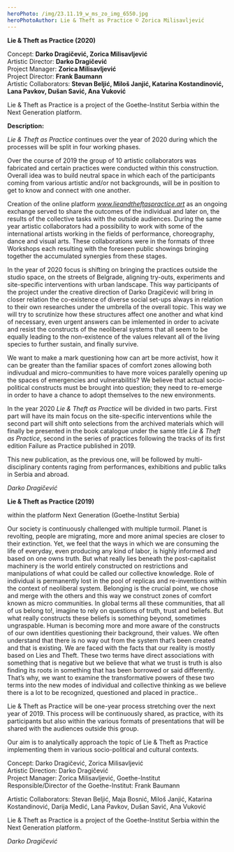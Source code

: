 ```yaml
---
heroPhoto: /img/23.11.19_w_ms_zo_img_6550.jpg
heroPhotoAuthor: Lie & Theft as Practice © Zorica Milisavljević
---
```

**Lie & Theft as Practice (2020)**

Concept: **Darko Dragičević, Zorica Milisavljević**
\
Artistic Director: **Darko Dragičević**
\
Project Manager: **Zorica Milisavljević**
\
Project Director: **Frank Baumann**
\
Artistic Collaborators: **Stevan Beljić, Miloš Janjić, Katarina Kostandinović, Lana Pavkov, Dušan Savić, Ana Vuković** 

Lie & Theft as Practice is a project of the Goethe-Institut Serbia within the Next Generation platform.

**Description:**

_Lie & Theft as Practice_ continues over the year of 2020 during which the processes will be split in four working phases. 

Over the course of 2019 the group of 10 artistic collaborators was fabricated and certain practices were conducted within this construction. Overall idea was to build neutral space in which each of the participants coming from various artistic and/or not backgrounds, will be in position to get to know and connect with one another.

Creation of the online platform _www.lieandtheftaspractice.art_ as an ongoing exchange served to share the outcomes of the individual and later on, the results of the collective tasks with the outside audiences. During the same year artistic collaborators had a possibility to work with some of the international artists working in the fields of performance, choreography, dance and visual arts. These collaborations were in the formats of three Workshops each resulting with the foreseen public showings bringing together the accumulated synergies from these stages.

In the year of 2020 focus is shifting on bringing the practices outside the studio space, on the streets of Belgrade, aligning try-outs, experiments and site-specific interventions with urban landscape. This way participants of the project under the creative direction of Darko Dragičević will bring in closer relation the co-existence of diverse social set-ups always in relation to their own researches under the umbrella of the overall topic. This way we will try to scrutinize how these structures affect one another and what kind of necessary, even urgent answers can be imlemented in order to acivate and resist the constructs of the neoliberal systems that all seem to be equally leading to the non-existence of the values relevant all of the living species to further sustain, and finally survive. 

We want to make a mark questioning how can art be more activist, how it can be greater than the familiar spaces of comfort zones allowing both indivudual and micro-communities to have more voices paralelly opening up the spaces of  emergencies and vulnerabilitis? We believe that actual socio-political constructs must be brought into question; they need to re-emerge in order to have a chance to adopt themselves to the new environments.

In the year 2020 _Lie & Theft as Practice_ will be divided in two parts. First part will have its main focus on the site-specific interventions while the second part will shift onto selections from the archived materials which will finally be presented in the book catalogue under the same title _Lie & Theft as Practice_, second in the series of practices following the tracks of its first edition Failure as Practice published in 2019.

This new publication, as the previous one, will be followed by multi-disciplinary contents raging from performances, exhibitions and public talks in Serbia and abroad.

_Darko Dragičević_

**Lie & Theft as Practice (2019)**

within the platform Next Generation (Goethe-Institut Serbia)

Our society is continuously challenged with multiple turmoil. Planet is revolting, people are migrating, more and more animal species are closer to their extinction. Yet, we feel that the ways in which we are consuming the life of everyday, even producing any kind of labor, is highly informed and based on one owns truth. But what really lies beneath the post-capitalist machinery is the world entirely constructed on restrictions and manipulations of what could be called our collective knowledge. Role of individual is permanently lost in the pool of replicas and re-inventions within the context of neoliberal system. Belonging is the crucial point, we chose and merge with the others and this way we construct zones of comfort known as micro communities. In global terms all these communities, that all of us belong to!, imagine to rely on questions of truth, trust and beliefs. But what really constructs these beliefs is something beyond, sometimes ungraspable. Human is becoming more and more aware of the constructs of our own identities questioning their background, their values. We often understand that there is no way out from the system that’s been created and that is existing. We are faced with the facts that our reality is mostly based on Lies and Theft. These two terms have direct associations with something that is negative but we believe that what we trust is truth is also finding its roots in something that has been borrowed or said differently. That’s why, we want to examine the transformative powers of these two terms into the new modes of individual and collective thinking as we believe there is a lot to be recognized, questioned and placed in practice..

Lie & Theft as Practice will be one-year process stretching over the next year of 2019. This process will be continuously shared, as practice, with its participants but also within the various formats of presentations that will be shared with the audiences outside this group.

Our aim is to analytically approach the topic of Lie & Theft as Practice implementing them in various socio-political and cultural contexts.

Concept: Darko Dragičević, Zorica Milisavljević\
Artistic Direction: Darko Dragičević\
Project Manager: Zorica Milisavljević, Goethe-Institut\
Responsible/Director of the Goethe-Institut: Frank Baumann

Artistic Collaborators: Stevan Beljić, Maja Bosnić, Miloš Janjić, Katarina Kostandinović, Darija Medić, Lana Pavkov, Dušan Savić, Ana Vuković 

Lie & Theft as Practice is a project of the Goethe-Institut Serbia within the Next Generation platform.

_Darko Dragičević_
